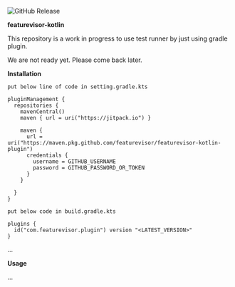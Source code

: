 ![GitHub Release](https://img.shields.io/github/v/release/featurevisor/featurevisor-kotlin-plugin)

**featurevisor-kotlin**

This repository is a work in progress to use test runner by just using gradle plugin.

We are not ready yet. Please come back later.

**Installation**

`put below line of code in setting.gradle.kts`

```
pluginManagement {
  repositories {
    mavenCentral()
    maven { url = uri("https://jitpack.io") }

    maven {
      url = uri("https://maven.pkg.github.com/featurevisor/featurevisor-kotlin-plugin")
      credentials {
        username = GITHUB_USERNAME
        password = GITHUB_PASSWORD_OR_TOKEN
      }
    }

  }
}
```

`put below code in build.gradle.kts`

```
plugins {
  id("com.featurevisor.plugin") version "<LATEST_VERSION>"
}

```

...

**Usage**

...

